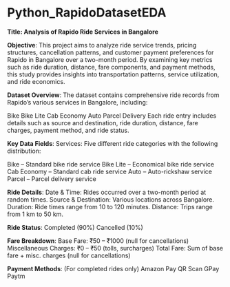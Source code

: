 # Python_RapidoDatasetEDA

**Title: Analysis of Rapido Ride Services in Bangalore**

**Objective**:
This project aims to analyze ride service trends, pricing structures, cancellation patterns, and customer payment preferences for Rapido in Bangalore over a two-month period. By examining key metrics such as ride duration, distance, fare components, and payment methods, this study provides insights into transportation patterns, service utilization, and ride economics.

**Dataset Overview**:
The dataset contains comprehensive ride records from Rapido’s various services in Bangalore, including:

Bike
Bike Lite
Cab Economy
Auto
Parcel Delivery
Each ride entry includes details such as source and destination, ride duration, distance, fare charges, payment method, and ride status.

**Key Data Fields**:
Services: Five different ride categories with the following distribution:

Bike – Standard bike ride service
Bike Lite – Economical bike ride service
Cab Economy  – Standard cab ride service
Auto – Auto-rickshaw service
Parcel  – Parcel delivery service

**Ride Details**:
Date & Time: Rides occurred over a two-month period at random times.
Source & Destination: Various locations across Bangalore.
Duration: Ride times range from 10 to 120 minutes.
Distance: Trips range from 1 km to 50 km.

**Ride Status**:
Completed (90%)
Cancelled (10%)

**Fare Breakdown**:
Base Fare: ₹50 – ₹1000 (null for cancellations)
Miscellaneous Charges: ₹0 – ₹50 (tolls, surcharges)
Total Fare: Sum of base fare + misc. charges (null for cancellations)

**Payment Methods**: (For completed rides only)
Amazon Pay
QR Scan
GPay
Paytm
